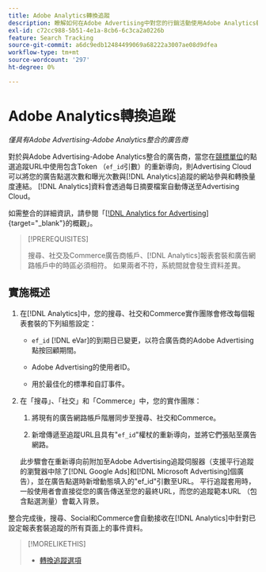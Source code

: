 ```yaml
---
title: Adobe Analytics轉換追蹤
description: 瞭解如何在Adobe Advertising中對您的行銷活動使用Adobe Analytics轉換追蹤。
exl-id: c72cc988-5b51-4e1a-8cb6-6c3ca2a0226b
feature: Search Tracking
source-git-commit: a6dc9edb12484499069a68222a3007ae08d9dfea
workflow-type: tm+mt
source-wordcount: '297'
ht-degree: 0%

---
```


# Adobe Analytics轉換追蹤

*僅具有Adobe Advertising-Adobe Analytics整合的廣告商*

對於與Adobe Advertising-Adobe Analytics整合的廣告商，當您在[競標單位](/help/search-social-commerce/glossary.md#a-b)的點選追蹤URL中使用包含Token （`ef_id`引數）的重新導向，則Advertising Cloud可以將您的廣告點選次數和曝光次數與[!DNL Analytics]追蹤的網站參與和轉換量度連結。 [!DNL Analytics]資料會透過每日摘要檔案自動傳送至Advertising Cloud。

如需整合的詳細資訊，請參閱「[&#x200B; [!DNL Analytics for Advertising]](https://experienceleague.adobe.com/zh-hant/docs/advertising/integrations/analytics/overview){target="_blank"}的概觀」。

>[!PREREQUISITES]
>
> 搜尋、社交及Commerce廣告商帳戶、[!DNL Analytics]報表套裝和廣告網路帳戶中的時區必須相符。 如果兩者不符，系統間就會發生資料差異。

## 實施概述

1. 在[!DNL Analytics]中，您的搜尋、社交和Commerce實作團隊會修改每個報表套裝的下列組態設定：

   * `ef_id` [!DNL eVar]的到期日已變更，以符合廣告商的Adobe Advertising點按回顧期間。

   * Adobe Advertising的使用者ID。

   * 用於最佳化的標準和自訂事件。

1. 在「搜尋」、「社交」和「Commerce」中，您的實作團隊：

   1. 將現有的廣告網路帳戶階層同步至搜尋、社交和Commerce。

   1. 新增傳遞至追蹤URL且具有&quot;`ef_id`&quot;權杖的重新導向，並將它們張貼至廣告網路。

   此步驟會在重新導向前附加至Adobe Advertising追蹤伺服器（支援平行追蹤的瀏覽器中除了[!DNL Google Ads]和[!DNL Microsoft Advertising]個廣告），並在廣告點選時新增動態填入的&quot;ef_id&quot;引數至URL。 平行追蹤套用時，一般使用者會直接從您的廣告傳送至您的最終URL，而您的追蹤範本URL （包含點選測量）會載入背景。

整合完成後，搜尋、Social和Commerce會自動接收在[!DNL Analytics]中針對已設定報表套裝追蹤的所有頁面上的事件資料。

>[!MORELIKETHIS]
>
>* [轉換追蹤選項](conversion-tracking-about.md)
